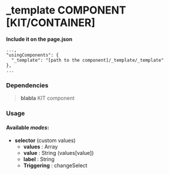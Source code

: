 # _template COMPONENT [KIT/CONTAINER]

**Include it on the page.json**
```
...,
"usingComponents": {
  "_template": "[path to the component]/_template/_template"
},
...
```
### Dependencies
> **blabla** KIT component

### Usage

#### Available *modes*:
- **selector** (custom values)
  - **values** : Array
  - **value**  : String (values[value])
  - **label** : String
  - **Triggering** : changeSelect
